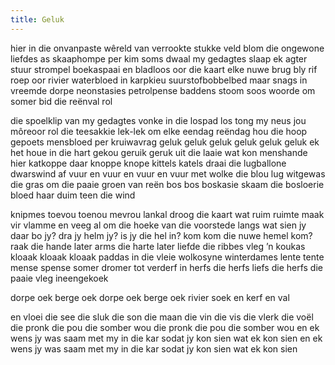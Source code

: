 ```yaml
---
title: Geluk
---
```


hier in die onvanpaste wêreld van verrookte stukke veld blom die ongewone liefdes as skaaphompe per kim soms dwaal my gedagtes slaap ek agter stuur strompel boekaspaai en bladloos oor die kaart elke nuwe brug bly rif roep oor rivier waterbloed in karpkieu suurstofbobbelbed maar snags in vreemde dorpe neonstasies petrolpense baddens stoom soos woorde om somer bid die reënval rol

die spoelklip van my gedagtes vonke in die lospad los tong my neus jou môreoor rol die teesakkie lek-lek om elke eendag reëndag hou die hoop gepoets mensbloed per kruiwavrag geluk geluk geluk geluk geluk geluk ek het houe in die hart gekou geruik geruk uit die laaie wat kon menshande hier katkoppe daar knoppe knope kittels katels draai die lugballone dwarswind af vuur en vuur en vuur en vuur met wolke die blou lug witgewas die gras om die paaie groen van reën bos bos boskasie skaam die bosloerie bloed haar duim teen die wind

knipmes toevou toenou mevrou lankal droog die kaart wat ruim ruimte maak vir vlamme en veeg al om die hoeke van die voorstede langs wat sien jy daar bo jy? dra jy helm jy? is jy die hel in? kom kom die nuwe hemel kom? raak die hande later arms die harte later liefde die ribbes vleg ’n koukas kloaak kloaak kloaak paddas in die vleie wolkosyne winterdames lente tente mense spense somer dromer tot verderf in herfs die herfs liefs die herfs die paaie vleg ineengekoek

dorpe oek berge oek dorpe oek berge oek rivier soek en kerf en val

en vloei die see die sluk die son die maan die vin die vis die vlerk die voël die pronk die pou die somber wou die pronk die pou die somber wou en ek wens jy was saam met my in die kar sodat jy kon sien wat ek kon sien en ek wens jy was saam met my in die kar sodat jy kon sien wat ek kon sien
